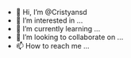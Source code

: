 - 👋 Hi, I’m @Cristyansd
- 👀 I’m interested in ...
- 🌱 I’m currently learning ...
- 💞️ I’m looking to collaborate on ...
- 📫 How to reach me ...

<!---
Cristyansd/Cristyansd is a ✨ special ✨ repository because its `README.md` (this file) appears on your GitHub profile.
You can click the Preview link to take a look at your changes.
--->
